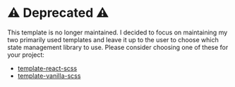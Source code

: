 # ⚠️ Deprecated ⚠️
This template is no longer maintained. I decided to focus on maintaining my two primarily used templates and leave it up to the user to choose which state management library to use. Please consider choosing one of these for your project:
- [template-react-scss](https://github.com/andwoo/template-react-scss)
- [template-vanilla-scss](https://github.com/andwoo/template-vanilla-scss)
